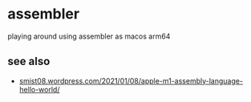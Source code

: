 # assembler

playing around using assembler as macos arm64

## see also

- [smist08.wordpress.com/2021/01/08/apple-m1-assembly-language-hello-world/](https://smist08.wordpress.com/2021/01/08/apple-m1-assembly-language-hello-world/)
